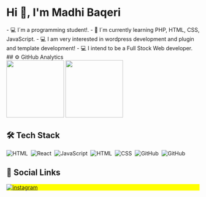 
 <h1 align="left">Hi 👋, I'm Madhi Baqeri</h1>
 - 💻 I´m a programming student!.
 - 🌱 I´m currently  learning PHP, HTML, CSS, JavaScript.
 - 💻 I am very interested in wordpress development and plugin and template development!
 - 💻 I intend to be a Full Stock Web developer.
## ⚙️&nbsp;GitHub Analytics

<div align="left">
  <img height="150" src="https://github-readme-stats.vercel.app/api?username=mahdi2000bm&show_icons=true&theme=vision-friendly-dark" > 
  <img height="150" src="https://github-readme-stats.vercel.app/api/top-langs/?username=mahdi2000bm&layout=compact&lang&theme=vision-friendly-dark" >
</div>

## 🛠&nbsp;Tech Stack

![HTML](https://img.shields.io/badge/-PHP-05122A?style=flat&logo=PHP)&nbsp;
![React](https://img.shields.io/badge/-wordpress-05122A?style=flat&logo=wordpress)&nbsp;
![JavaScript](https://img.shields.io/badge/-JavaScript-05122A?style=flat&logo=javascript)&nbsp;
![HTML](https://img.shields.io/badge/-HTML-05122A?style=flat&logo=HTML5)&nbsp;
![CSS](https://img.shields.io/badge/-CSS-05122A?style=flat&logo=CSS3&logoColor=1572B6)&nbsp;
![GitHub](https://img.shields.io/badge/-GitHub-05122A?style=flat&logo=github)&nbsp;
![GitHub](https://img.shields.io/badge/-SQL-05122A?style=flat&logo=mysql)&nbsp;

## 💬&nbsp;Social Links

<p align="left" style="background:yellow">
  <a href="https://www.instagram.com/mhdibaqri" target="_blank">
   <img align="center" src="https://img.shields.io/badge/-mhdibaqri-05122A?style=flat&logo=instagram" alt="instagram"/>
  </a>
</p>


